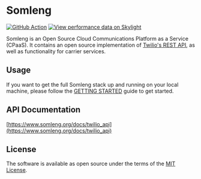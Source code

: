 # Somleng

[![GitHub Action](https://github.com/somleng/somleng/actions/workflows/build.yml/badge.svg)](https://github.com/somleng/somleng/actions)
[![View performance data on Skylight](https://badges.skylight.io/status/DvGhX1IYIjrx.svg)](https://oss.skylight.io/app/applications/DvGhX1IYIjrx)

Somleng is an Open Source Cloud Communications Platform as a Service (CPaaS). It contains an open source implementation of [Twilio's REST API](https://www.twilio.com/docs/api/rest), as well as functionality for carrier services.

## Usage

If you want to get the full Somleng stack up and running on your local machine, please follow the [GETTING STARTED](https://github.com/somleng/somleng-project/blob/master/docs/GETTING_STARTED.md) guide to get started.

## API Documentation

[https://www.somleng.org/docs/twilio_api](https://www.somleng.org/docs/twilio_api)

## License

The software is available as open source under the terms of the [MIT License](http://opensource.org/licenses/MIT).
